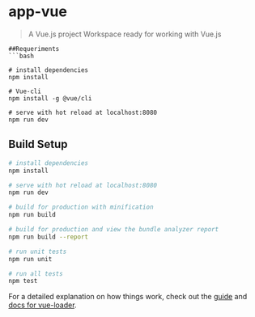 # app-vue

> A Vue.js project
> Workspace ready for working with Vue.js

```
##Requeriments
```bash

# install dependencies
npm install

# Vue-cli
npm install -g @vue/cli

# serve with hot reload at localhost:8080
npm run dev

```
## Build Setup

``` bash
# install dependencies
npm install

# serve with hot reload at localhost:8080
npm run dev

# build for production with minification
npm run build

# build for production and view the bundle analyzer report
npm run build --report

# run unit tests
npm run unit

# run all tests
npm test
```

For a detailed explanation on how things work, check out the [guide](http://vuejs-templates.github.io/webpack/) and [docs for vue-loader](http://vuejs.github.io/vue-loader).
